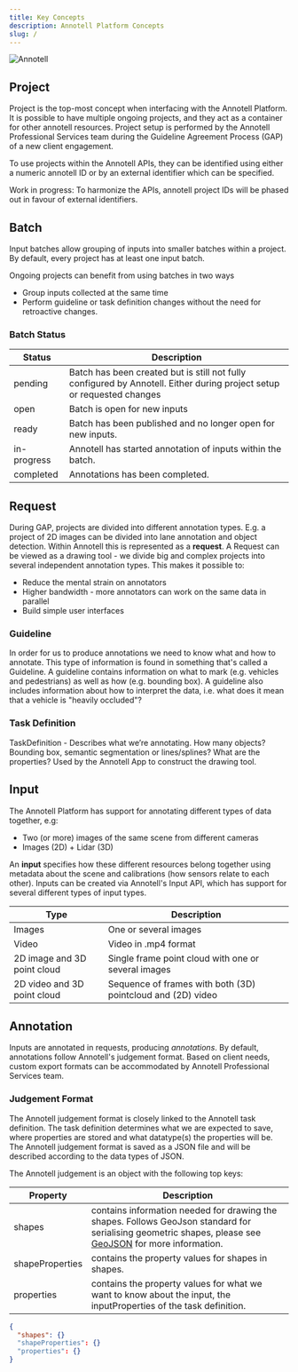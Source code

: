 ```yaml
---
title: Key Concepts
description: Annotell Platform Concepts
slug: /
---
```


![Annotell](/img/annotell-domain.png)

## Project

Project is the top-most concept when interfacing with the Annotell Platform. It is possible to have multiple ongoing projects, and they act as a container for other annotell resources.
Project setup is performed by the Annotell Professional Services team during the Guideline Agreement Process (GAP) of a new client engagement.

To use projects within the Annotell APIs, they can be identified using either a numeric annotell ID or by an external identifier which can be specified.

<aside class="notice">
Work in progress: To harmonize the APIs, annotell project IDs will be phased out in favour of external identifiers.
</aside>

## Batch

Input batches allow grouping of inputs into smaller batches within a project. By default, every project has at least one input batch.

Ongoing projects can benefit from using batches in two ways

- Group inputs collected at the same time
- Perform guideline or task definition changes without the need for retroactive changes.

### Batch Status

| Status      | Description                                                                                                            |
| ----------- | ---------------------------------------------------------------------------------------------------------------------- |
| pending     | Batch has been created but is still not fully configured by Annotell. Either during project setup or requested changes |
| open        | Batch is open for new inputs                                                                                           |
| ready       | Batch has been published and no longer open for new inputs.                                                            |
| in-progress | Annotell has started annotation of inputs within the batch.                                                            |
| completed   | Annotations has been completed.                                                                                        |

## Request

During GAP, projects are divided into different annotation types. E.g. a project of 2D images can be divided into lane annotation and object detection. Within Annotell this is represented as a **request**.
A Request can be viewed as a drawing tool - we divide big and complex projects into several independent annotation types.
This makes it possible to:

- Reduce the mental strain on annotators
- Higher bandwidth - more annotators can work on the same data in parallel
- Build simple user interfaces

### Guideline

In order for us to produce annotations we need to know what and how to annotate. This type of information is found in something that's called a Guideline. A guideline contains information on what to mark (e.g. vehicles and pedestrians) as well as how (e.g. bounding box). A guideline also includes information about how to interpret the data, i.e. what does it mean that a vehicle is "heavily occluded"?

### Task Definition

TaskDefinition - Describes what we’re annotating. How many objects? Bounding box, semantic segmentation or lines/splines? What are the properties? Used by the Annotell App to construct the drawing tool.

## Input

The Annotell Platform has support for annotating different types of data together, e.g:

- Two (or more) images of the same scene from different cameras
- Images (2D) + Lidar (3D)

An **input** specifies how these different resources belong together using metadata about the scene and calibrations (how sensors relate to each other).
Inputs can be created via Annotell's Input API, which has support for several different types of input types.

| Type                        | Description                                                 |
| --------------------------- | ----------------------------------------------------------- |
| Images                      | One or several images                                       |
| Video                       | Video in .mp4 format                                        |
| 2D image and 3D point cloud | Single frame point cloud with one or several images         |
| 2D video and 3D point cloud | Sequence of frames with both (3D) pointcloud and (2D) video |

## Annotation

Inputs are annotated in requests, producing _annotations_. By default, annotations follow Annotell's judgement format.
Based on client needs, custom export formats can be accommodated by Annotell Professional Services team.

### Judgement Format

The Annotell judgement format is closely linked to the Annotell task definition. The task definition determines what we are expected to save, where properties are stored and what datatype(s) the properties will be. The Annotell judgement format is saved as a JSON file and will be described according to the data types of JSON.

The Annotell judgement is an object with the following top keys:

| Property        | Description                                                                                                                                                                           |
| --------------- | ------------------------------------------------------------------------------------------------------------------------------------------------------------------------------------- |
| shapes          | contains information needed for drawing the shapes. Follows GeoJson standard for serialising geometric shapes, please see [GeoJSON](https://en.wikipedia.org/wiki/GeoJSON) for more information. |
| shapeProperties | contains the property values for shapes in shapes.                                                                                                                                    |
| properties      | contains the property values for what we want to know about the input, the inputProperties of the task definition.                                                                    |

```json
{
  "shapes": {}
  "shapeProperties": {}
  "properties": {}
}
```
